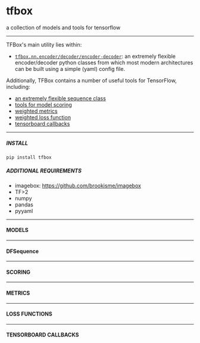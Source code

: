 # tfbox

a collection of models and tools for tensorflow

--- 

TFBox's main utility lies within:

- [`tfbox.nn.encoder/decoder/encoder-decoder`](#models): an extremely flexible encoder/decoder python classes from which most modern architectures can be built using a simple (yaml) config file.

Additionally, TFBox contains a number of useful tools for TensorFlow, including:

- [an extremely flexible sequence class](#sequence) 
- [tools for model scoring](#scores) 
- [weighted metrics](#metrics) 
- [weighted loss function](#loss)
- [tensorboard callbacks](#tb)

---

##### INSTALL

`pip install tfbox`

##### ADDITIONAL REQUIREMENTS

- imagebox: https://github.com/brookisme/imagebox    
- TF>2
- numpy
- pandas
- pyyaml


<a name='#models'></a>

---

#### MODELS


<a name='#sequence'></a>

---

#### DFSequence



<a name='#scoring'></a>

---

#### SCORING



<a name='#metrics]'></a>


---

#### METRICS



<a name='#loss'></a>

---

#### LOSS FUNCTIONS



<a name='#callbacks'></a>

---

#### TENSORBOARD CALLBACKS



